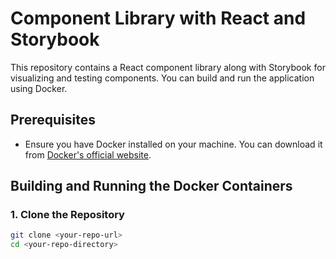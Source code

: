 # Component Library with React and Storybook

This repository contains a React component library along with Storybook for visualizing and testing components. You can build and run the application using Docker.

## Prerequisites

- Ensure you have Docker installed on your machine. You can download it from [Docker's official website](https://www.docker.com/get-started).

## Building and Running the Docker Containers

### 1. Clone the Repository

```bash
git clone <your-repo-url>
cd <your-repo-directory>
